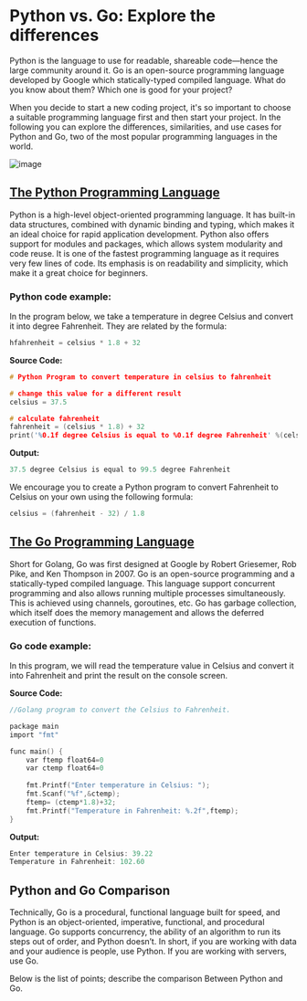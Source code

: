# Python vs. Go: Explore the differences
Python is the language to use for readable, shareable code—hence the large community around it. Go is an open-source programming language developed by Google which statically-typed compiled language. What do you know about them? Which one is good for your project?

When you decide to start a new coding project, it's so important to choose a suitable programming language first and then start your project.
In the following you can explore the differences, similarities, and use cases for Python and Go, two of the most popular programming languages in the world.

![image](https://i.morioh.com/bc83d4c519.png)

## [The Python Programming Language](https://www.python.org)
Python is a high-level object-oriented programming language. It has built-in data structures, combined with dynamic binding and typing, which makes it an ideal choice for rapid application development. 
Python also offers support for modules and packages, which allows system modularity and code reuse. It is one of the fastest programming language as it requires very few lines of code. 
Its emphasis is on readability and simplicity, which make it a great choice for beginners.

### Python code example:
In the program below, we take a temperature in degree Celsius and convert it into degree Fahrenheit. They are related by the formula:

``` C
hfahrenheit = celsius * 1.8 + 32
```

**Source Code:**

``` C
# Python Program to convert temperature in celsius to fahrenheit

# change this value for a different result
celsius = 37.5

# calculate fahrenheit
fahrenheit = (celsius * 1.8) + 32
print('%0.1f degree Celsius is equal to %0.1f degree Fahrenheit' %(celsius,fahrenheit))
```

**Output:**

``` C
37.5 degree Celsius is equal to 99.5 degree Fahrenheit
```

We encourage you to create a Python program to convert Fahrenheit to Celsius on your own using the following formula:

``` C
celsius = (fahrenheit - 32) / 1.8
```

## [The Go Programming Language](https://go.dev)
Short for Golang, Go was first designed at Google by Robert Griesemer, Rob Pike, and Ken Thompson in 2007. Go is an open-source programming and a statically-typed compiled language. 
This language support concurrent programming and also allows running multiple processes simultaneously. This is achieved using channels, goroutines, etc. 
Go has garbage collection, which itself does the memory management and allows the deferred execution of functions.

### Go code example:
In this program, we will read the temperature value in Celsius and convert it into Fahrenheit and print the result on the console screen.

**Source Code:**

``` C
//Golang program to convert the Celsius to Fahrenheit.

package main
import "fmt"

func main() {
    var ftemp float64=0
    var ctemp float64=0
    
    fmt.Printf("Enter temperature in Celsius: ");
    fmt.Scanf("%f",&ctemp);
    ftemp= (ctemp*1.8)+32;
    fmt.Printf("Temperature in Fahrenheit: %.2f",ftemp);
}
```

**Output:**

``` C
Enter temperature in Celsius: 39.22
Temperature in Fahrenheit: 102.60
```

## Python and Go Comparison
Technically, Go is a procedural, functional language built for speed, and Python is an object-oriented, imperative, functional, and procedural language.
Go supports concurrency, the ability of an algorithm to run its steps out of order, and Python doesn’t.
In short, if you are working with data and your audience is people, use Python. If you are working with servers, use Go.

Below is the list of points; describe the comparison Between Python and Go.

